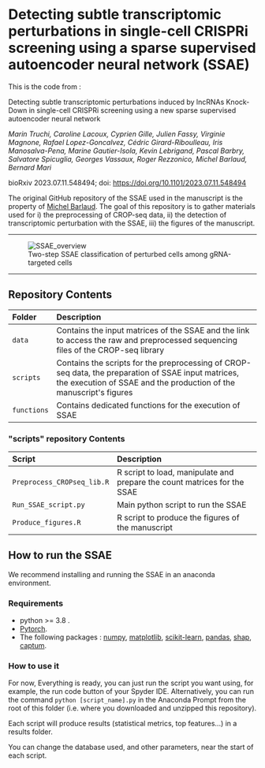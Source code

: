 # Detecting subtle transcriptomic perturbations in single-cell CRISPRi screening using a sparse supervised autoencoder neural network (SSAE)

This is the code from : 

Detecting subtle transcriptomic perturbations induced by lncRNAs Knock-Down in single-cell CRISPRi screening using a new sparse supervised autoencoder neural network

*Marin Truchi, Caroline Lacoux, Cyprien Gille, Julien Fassy, Virginie Magnone, Rafael Lopez-Goncalvez, Cédric Girard-Riboulleau, Iris Manosalva-Pena, Marine Gautier-Isola, Kevin Lebrigand, Pascal Barbry, Salvatore Spicuglia, Georges Vassaux, Roger Rezzonico, Michel Barlaud, Bernard Mari*

bioRxiv 2023.07.11.548494; doi: https://doi.org/10.1101/2023.07.11.548494


The original GitHub repository of the SSAE used in the manuscript is the property of [Michel Barlaud](https://github.com/MichelBarlaud/SAE-Supervised-Autoencoder-Omics/tree/main). The goal of this repository is to gather materials used for i) the preprocessing of CROP-seq data, ii) the detection of transcriptomic perturbation with the SSAE, iii) the figures of the manuscript. 

---

<figure>
  <img src="https://github.com/marintruchi/lncRNAs_CROPseq_SSAE/blob/main/SSAE_overview.jpg" alt="SSAE_overview"/>
  <figcaption>Two-step SSAE classification of perturbed cells among gRNA-targeted
cells
</figcaption>
</figure>

---

## **Repository Contents**
|Folder | Description |
|:----------|:----------|
|`data`|Contains the input matrices of the SSAE and the link to access the raw and preprocessed sequencing files of the CROP-seq library|
|`scripts`|Contains the scripts for the preprocessing of CROP-seq data, the preparation of SSAE input matrices, the execution of SSAE and the production of the manuscript's figures|
|`functions`|Contains dedicated functions for the execution of SSAE|

 ### **"scripts" repository Contents**   
|Script| Description |
|:----------|:----------|
|`Preprocess_CROPseq_lib.R`|R script to load, manipulate and prepare the count matrices for the SSAE |
|`Run_SSAE_script.py`|Main python script to run the SSAE|
|`Produce_figures.R`|R script to produce the figures of the manuscript|



## **How to run the SSAE** 

We recommend installing and running the SSAE in an anaconda environment.

### Requirements
- python >= 3.8 .
- [Pytorch](https://pytorch.org/get-started/locally/).
- The following packages : [numpy](https://numpy.org/install/), [matplotlib](https://matplotlib.org/stable/users/installing/index.html), [scikit-learn](https://scikit-learn.org/stable/install.html), [pandas](https://pandas.pydata.org/getting_started.html), [shap](https://pypi.org/project/shap/), [captum](https://captum.ai/#quickstart). 



### How to use it

For now, 
Everything is ready, you can just run the script you want using, for example, the run code button of your Spyder IDE. Alternatively, you can run the command `python [script_name].py` in the Anaconda Prompt from the root of this folder (i.e. where you downloaded and unzipped this repository).

Each script will produce results (statistical metrics, top features...) in a results folder.

You can change the database used, and other parameters, near the start of each script.
